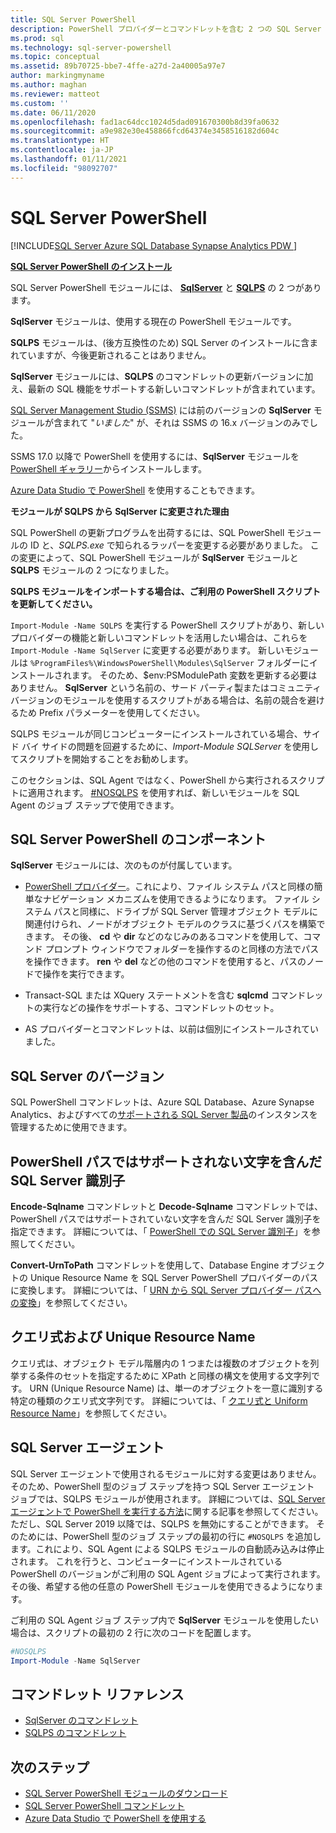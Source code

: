 ```yaml
---
title: SQL Server PowerShell
description: PowerShell プロバイダーとコマンドレットを含む 2 つの SQL Server PowerShell モジュール (SqlServer と SQLPS) について説明します。
ms.prod: sql
ms.technology: sql-server-powershell
ms.topic: conceptual
ms.assetid: 89b70725-bbe7-4ffe-a27d-2a40005a97e7
author: markingmyname
ms.author: maghan
ms.reviewer: matteot
ms.custom: ''
ms.date: 06/11/2020
ms.openlocfilehash: fad1ac64dcc1024d5dad091670300b8d39fa0632
ms.sourcegitcommit: a9e982e30e458866fcd64374e3458516182d604c
ms.translationtype: HT
ms.contentlocale: ja-JP
ms.lasthandoff: 01/11/2021
ms.locfileid: "98092707"
---
```

# <a name="sql-server-powershell"></a>SQL Server PowerShell

[!INCLUDE[SQL Server Azure SQL Database Synapse Analytics PDW ](../includes/applies-to-version/sql-asdb-asdbmi-asa-pdw.md)]

**[SQL Server PowerShell のインストール](download-sql-server-ps-module.md)**

SQL Server PowerShell モジュールには、 **[SqlServer](/powershell/module/sqlserver)** と **[SQLPS](/powershell/module/sqlps)** の 2 つがあります。

**SqlServer** モジュールは、使用する現在の PowerShell モジュールです。

**SQLPS** モジュールは、(後方互換性のため) SQL Server のインストールに含まれていますが、今後更新されることはありません。

**SqlServer** モジュールには、**SQLPS** のコマンドレットの更新バージョンに加え、最新の SQL 機能をサポートする新しいコマンドレットが含まれています。

[SQL Server Management Studio (SSMS)](../ssms/download-sql-server-management-studio-ssms.md) には前のバージョンの **SqlServer** モジュールが含まれて "*いました*" が、それは SSMS の 16.x バージョンのみでした。

SSMS 17.0 以降で PowerShell を使用するには、**SqlServer** モジュールを [PowerShell ギャラリー](https://www.powershellgallery.com/packages/SqlServer)からインストールします。

[Azure Data Studio で PowerShell](../azure-data-studio/extensions/powershell-extension.md) を使用することもできます。

**モジュールが SQLPS から SqlServer に変更された理由**

SQL PowerShell の更新プログラムを出荷するには、SQL PowerShell モジュールの ID と、*SQLPS.exe* で知られるラッパーを変更する必要がありました。 この変更によって、SQL PowerShell モジュールが **SqlServer** モジュールと **SQLPS** モジュールの 2 つになりました。  

**SQLPS モジュールをインポートする場合は、ご利用の PowerShell スクリプトを更新してください。**

`Import-Module -Name SQLPS` を実行する PowerShell スクリプトがあり、新しいプロバイダーの機能と新しいコマンドレットを活用したい場合は、これらを `Import-Module -Name SqlServer` に変更する必要があります。 新しいモジュールは `%ProgramFiles%\WindowsPowerShell\Modules\SqlServer` フォルダーにインストールされます。 そのため、$env:PSModulePath 変数を更新する必要はありません。 **SqlServer** という名前の、サード パーティ製またはコミュニティ バージョンのモジュールを使用するスクリプトがある場合は、名前の競合を避けるため Prefix パラメーターを使用してください。

SQLPS モジュールが同じコンピューターにインストールされている場合、サイド バイ サイドの問題を回避するために、*Import-Module SQLServer* を使用してスクリプトを開始することをお勧めします。

このセクションは、SQL Agent ではなく、PowerShell から実行されるスクリプトに適用されます。 [#NOSQLPS](#sql-server-agent) を使用すれば、新しいモジュールを SQL Agent のジョブ ステップで使用できます。

## <a name="sql-server-powershell-components"></a>SQL Server PowerShell のコンポーネント

**SqlServer** モジュールには、次のものが付属しています。

- [PowerShell プロバイダー](/powershell/module/microsoft.powershell.core/about/about_providers)。これにより、ファイル システム パスと同様の簡単なナビゲーション メカニズムを使用できるようになります。 ファイル システム パスと同様に、ドライブが SQL Server 管理オブジェクト モデルに関連付けられ、ノードがオブジェクト モデルのクラスに基づくパスを構築できます。 その後、 **cd** や **dir** などのなじみのあるコマンドを使用して、コマンド プロンプト ウィンドウでフォルダーを操作するのと同様の方法でパスを操作できます。 **ren** や **del** などの他のコマンドを使用すると、パスのノードで操作を実行できます。

- Transact-SQL または XQuery ステートメントを含む **sqlcmd** コマンドレットの実行などの操作をサポートする、コマンドレットのセット。  

- AS プロバイダーとコマンドレットは、以前は個別にインストールされていました。

## <a name="sql-server-versions"></a>SQL Server のバージョン

SQL PowerShell コマンドレットは、Azure SQL Database、Azure Synapse Analytics、およびすべての[サポートされる SQL Server 製品](https://support.microsoft.com/lifecycle/search/1044)のインスタンスを管理するために使用できます。

## <a name="sql-server-identifiers-that-contain-characters-not-supported-in-powershell-paths"></a>PowerShell パスではサポートされない文字を含んだ SQL Server 識別子

**Encode-Sqlname** コマンドレットと **Decode-Sqlname** コマンドレットでは、PowerShell パスではサポートされていない文字を含んだ SQL Server 識別子を指定できます。 詳細については、「 [PowerShell での SQL Server 識別子](sql-server-identifiers-in-powershell.md)」を参照してください。

**Convert-UrnToPath** コマンドレットを使用して、Database Engine オブジェクトの Unique Resource Name を SQL Server PowerShell プロバイダーのパスに変換します。 詳細については、「 [URN から SQL Server プロバイダー パスへの変換](/powershell/module/sqlserver/Convert-UrnToPath)」を参照してください。
  
## <a name="query-expressions-and-unique-resource-names"></a>クエリ式および Unique Resource Name  

クエリ式は、オブジェクト モデル階層内の 1 つまたは複数のオブジェクトを列挙する条件のセットを指定するために XPath と同様の構文を使用する文字列です。 URN (Unique Resource Name) は、単一のオブジェクトを一意に識別する特定の種類のクエリ式文字列です。 詳細については、「 [クエリ式と Uniform Resource Name](query-expressions-and-uniform-resource-names.md)」を参照してください。

## <a name="sql-server-agent"></a>SQL Server エージェント

SQL Server エージェントで使用されるモジュールに対する変更はありません。 そのため、PowerShell 型のジョブ ステップを持つ SQL Server エージェント ジョブでは、SQLPS モジュールが使用されます。 詳細については、[SQL Server エージェントで PowerShell を実行する方法](run-windows-powershell-steps-in-sql-server-agent.md)に関する記事を参照してください。 ただし、SQL Server 2019 以降では、SQLPS を無効にすることができます。 そのためには、PowerShell 型のジョブ ステップの最初の行に `#NOSQLPS` を追加します。これにより、SQL Agent による SQLPS モジュールの自動読み込みは停止されます。 これを行うと、コンピューターにインストールされている PowerShell のバージョンがご利用の SQL Agent ジョブによって実行されます。その後、希望する他の任意の PowerShell モジュールを使用できるようになります。

ご利用の SQL Agent ジョブ ステップ内で **SqlServer** モジュールを使用したい場合は、スクリプトの最初の 2 行に次のコードを配置します。

```powershell
#NOSQLPS
Import-Module -Name SqlServer
```

## <a name="cmdlet-reference"></a>コマンドレット リファレンス

- [SqlServer のコマンドレット](/powershell/module/sqlserver)
- [SQLPS のコマンドレット](/powershell/module/sqlps)

## <a name="next-steps"></a>次のステップ

- [SQL Server PowerShell モジュールのダウンロード](download-sql-server-ps-module.md)
- [SQL Server PowerShell コマンドレット](/powershell/module/sqlserver)
- [Azure Data Studio で PowerShell を使用する](../azure-data-studio/extensions/powershell-extension.md)